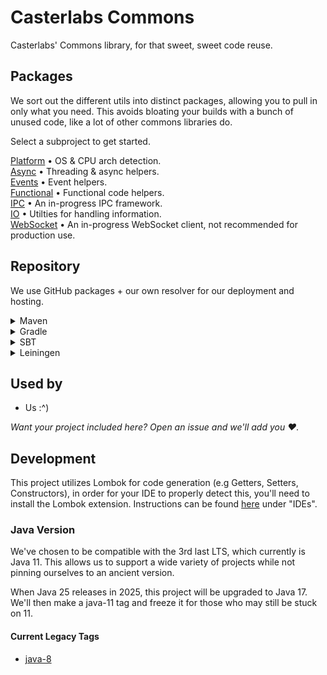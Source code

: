# Casterlabs Commons

Casterlabs' Commons library, for that sweet, sweet code reuse.

## Packages

We sort out the different utils into distinct packages, allowing you to pull in only what you need. This avoids bloating your builds with a bunch of unused code, like a lot of other commons libraries do.

Select a subproject to get started.

[Platform](/platform/) &bull; OS & CPU arch detection.  
[Async](/async/) &bull; Threading & async helpers.  
[Events](/events/) &bull; Event helpers.  
[Functional](/functional/) &bull; Functional code helpers.  
[IPC](/ipc/) &bull; An in-progress IPC framework.  
[IO](/io/) &bull; Utilties for handling information.  
[WebSocket](/websocket/) &bull; An in-progress WebSocket client, not recommended for production use.  

## Repository

We use GitHub packages + our own resolver for our deployment and hosting.

<details>
  <summary>Maven</summary>
  
  ```xml
  <repositories>
    <repository>
      <id>casterlabs-maven</id>
      <url>https://repo.casterlabs.co/maven</url>
    </repository>
  </repositories>
  ```
</details>

<details>
  <summary>Gradle</summary>
  
  ```gradle
allprojects {
	repositories {
		maven { url 'https://repo.casterlabs.co/maven' }
	}
}
  ```
</details>

<details>
  <summary>SBT</summary>
  
  ```
resolvers += "casterlabs-maven" at "https://repo.casterlabs.co/maven"
  ```
</details>

<details>
  <summary>Leiningen</summary>
  
  ```
:repositories [["casterlabs-maven" "https://repo.casterlabs.co/maven"]]
  ```
</details>

## Used by

- Us :^)

_Want your project included here? Open an issue and we'll add you ❤._

## Development

This project utilizes Lombok for code generation (e.g Getters, Setters, Constructors), in order for your IDE to properly detect this, you'll need to install the Lombok extension. Instructions can be found [here](https://projectlombok.org/setup/) under "IDEs".

### Java Version

We've chosen to be compatible with the 3rd last LTS, which currently is Java 11. This allows us to support a wide variety of projects while not pinning ourselves to an ancient version.

When Java 25 releases in 2025, this project will be upgraded to Java 17. We'll then make a java-11 tag and freeze it for those who may still be stuck on 11.

#### Current Legacy Tags
- [java-8](https://github.com/Casterlabs/Commons/tree/java-8)
